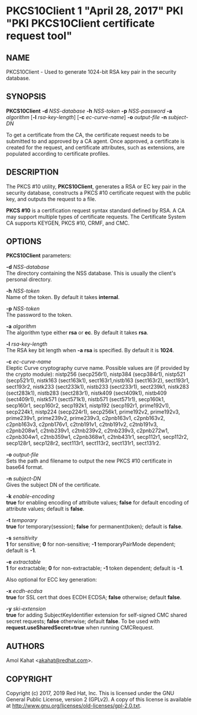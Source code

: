 # PKCS10Client 1 "April 28, 2017" PKI "PKI PKCS10Client certificate request tool"

## NAME

PKCS10Client - Used to generate 1024-bit RSA key pair in the security database.

## SYNOPSIS

**PKCS10Client** **-d** *NSS-database* **-h** *NSS-token* **-p** *NSS-password* **-a** *algorithm* [**-l** *rsa-key-length*] [**-c** *ec-curve-name*] **-o** *output-file* **-n** *subject-DN*

To get a certificate from the CA, the certificate request needs to be submitted to and approved by a CA agent.
Once approved, a certificate is created for the request, and certificate attributes, such as extensions,
are populated according to certificate profiles.

## DESCRIPTION

The PKCS #10 utility, **PKCS10Client**, generates a RSA or EC key pair in the security database,
constructs a PKCS #10 certificate request with the public key, and outputs the request to a file.

**PKCS #10** is a certification request syntax standard defined by RSA.
A CA may support multiple types of certificate requests.
The Certificate System CA supports KEYGEN, PKCS #10, CRMF, and CMC.

## OPTIONS

**PKCS10Client** parameters:

**-d** *NSS-database*  
    The directory containing the NSS database. This is usually the client's personal directory.

**-h** *NSS-token*  
    Name of the token. By default it takes **internal**.

**-p** *NSS-token*  
    The password to the token.

**-a** *algorithm*  
    The algorithm type either **rsa** or **ec**. By default it takes **rsa**.

**-l** *rsa-key-length*  
    The RSA key bit length when **-a** **rsa** is specified. By default it is **1024**.

**-c** *ec-curve-name*  
    Eleptic Curve cryptography curve name.
    Possible values are (if provided by the crypto module):
    nistp256 (secp256r1), nistp384 (secp384r1), nistp521 (secp521r1), nistk163 (sect163k1),
    sect163r1,nistb163 (sect163r2), sect193r1, sect193r2, nistk233 (sect233k1),
    nistb233 (sect233r1), sect239k1, nistk283 (sect283k1), nistb283 (sect283r1),
    nistk409 (sect409k1), nistb409 (sect409r1), nistk571 (sect571k1), nistb571 (sect571r1),
    secp160k1, secp160r1, secp160r2, secp192k1, nistp192 (secp192r1, prime192v1), secp224k1,
    nistp224 (secp224r1), secp256k1, prime192v2, prime192v3, prime239v1, prime239v2,
    prime239v3, c2pnb163v1, c2pnb163v2, c2pnb163v3, c2pnb176v1, c2tnb191v1, c2tnb191v2,
    c2tnb191v3, c2pnb208w1, c2tnb239v1, c2tnb239v2, c2tnb239v3, c2pnb272w1, c2pnb304w1,
    c2tnb359w1, c2pnb368w1, c2tnb431r1, secp112r1, secp112r2, secp128r1, secp128r2,
    sect113r1, sect113r2, sect131r1, sect131r2.

**-o** *output-file*  
    Sets the path and filename to output the new PKCS #10 certificate in base64 format.

**-n** *subject-DN*  
    Gives the subject DN of the certificate.

**-k** *enable-encoding*  
    **true** for enabling encoding of attribute values; **false** for default encoding of attribute values;
    default is **false**.

**-t** *temporary*  
    **true** for temporary(session); **false** for permanent(token); default is **false**.

**-s** *sensitivity*  
    **1** for sensitive; **0** for non-sensitive; **-1** temporaryPairMode dependent; default is **-1**.

**-e** *extractable*  
    **1** for extractable; **0** for non-extractable; **-1** token dependent; default is **-1**.

Also optional for ECC key generation:

**-x** *ecdh-ecdsa*  
    **true** for SSL cert that does ECDH ECDSA; **false** otherwise; default **false**.

**-y** *ski-extension*  
    **true** for adding SubjectKeyIdentifier extension for self-signed CMC shared secret requests;
    **false** otherwise; default **false**.
    To be used with **request.useSharedSecret=true** when running CMCRequest.

## AUTHORS

Amol Kahat &lt;akahat@redhat.com&gt;.

## COPYRIGHT

Copyright (c) 2017, 2019 Red Hat, Inc.
This is licensed under the GNU General Public License, version 2 (GPLv2).
A copy of this license is available at http://www.gnu.org/licenses/old-licenses/gpl-2.0.txt.
